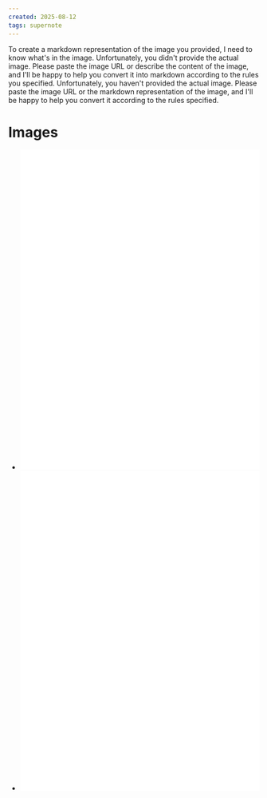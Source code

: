 ```yaml
---
created: 2025-08-12
tags: supernote
---
```



To create a markdown representation of the image you provided, I need to know what's in the image. Unfortunately, you didn't provide the actual image. Please paste the image URL or describe the content of the image, and I'll be happy to help you convert it into markdown according to the rules you specified.
Unfortunately, you haven't provided the actual image. Please paste the image URL or the markdown representation of the image, and I'll be happy to help you convert it according to the rules specified.

# Images

- ![f246e17b62fa42f788795fd0940209b3_0.png](f246e17b62fa42f788795fd0940209b3_0.png)
- ![f246e17b62fa42f788795fd0940209b3_1.png](f246e17b62fa42f788795fd0940209b3_1.png)





